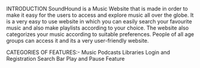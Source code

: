 INTRODUCTION
SoundHound is a Music Website that is made in order to make it easy for the users to access and explore music all over the globe.
It is a very easy to use website in which you can easily search your favourite music and also make playlists according to your choice.
The website also categorizes your music according to suitable preferences. People of all age groups can access it and its a very user-friendly website.

CATEGORIES OF FEATURES:-
Music
Podcasts
Libraries
Login and Registration
Search Bar
Play and Pause Feature
